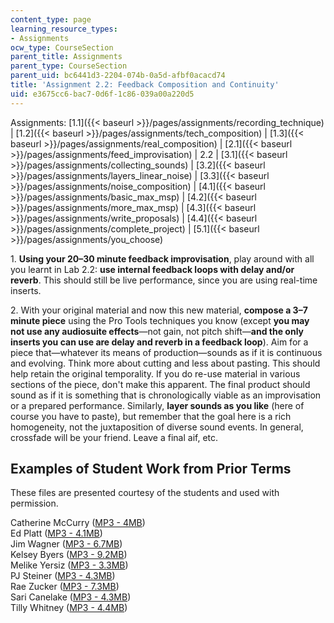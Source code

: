 ```yaml
---
content_type: page
learning_resource_types:
- Assignments
ocw_type: CourseSection
parent_title: Assignments
parent_type: CourseSection
parent_uid: bc6441d3-2204-074b-0a5d-afbf0acacd74
title: 'Assignment 2.2: Feedback Composition and Continuity'
uid: e3675cc6-bac7-0d6f-1c86-039a00a220d5
---
```


  

Assignments: [1.1]({{< baseurl >}}/pages/assignments/recording_technique) | [1.2]({{< baseurl >}}/pages/assignments/tech_composition) | [1.3]({{< baseurl >}}/pages/assignments/real_composition) | [2.1]({{< baseurl >}}/pages/assignments/feed_improvisation) | 2.2 | [3.1]({{< baseurl >}}/pages/assignments/collecting_sounds) | [3.2]({{< baseurl >}}/pages/assignments/layers_linear_noise) | [3.3]({{< baseurl >}}/pages/assignments/noise_composition) | [4.1]({{< baseurl >}}/pages/assignments/basic_max_msp) | [4.2]({{< baseurl >}}/pages/assignments/more_max_msp) | [4.3]({{< baseurl >}}/pages/assignments/write_proposals) | [4.4]({{< baseurl >}}/pages/assignments/complete_project) | [5.1]({{< baseurl >}}/pages/assignments/you_choose)

  

1\. **Using your 20–30 minute feedback improvisation**, play around with all you learnt in Lab 2.2: **use internal feedback loops with delay and/or reverb**. This should still be live performance, since you are using real-time inserts.

2\. With your original material and now this new material, **compose a 3–7 minute piece** using the Pro Tools techniques you know (except **you may not use any audiosuite effects**—not gain, not pitch shift—**and the only inserts you can use are delay and reverb in a feedback loop**). Aim for a piece that—whatever its means of production—sounds as if it is continuous and evolving. Think more about cutting and less about pasting. This should help retain the original temporality. If you do re-use material in various sections of the piece, don't make this apparent. The final product should sound as if it is something that is chronologically viable as an improvisation or a prepared performance. Similarly, **layer sounds as you like** (here of course you have to paste), but remember that the goal here is a rich homogeneity, not the juxtaposition of diverse sound events. In general, crossfade will be your friend. Leave a final aif, etc.

Examples of Student Work from Prior Terms
-----------------------------------------

These files are presented courtesy of the students and used with permission.

Catherine McCurry ([MP3 - 4MB](/ans7870/21m/21m.361/s08/assignments/2.2/catherine-2.2.mp3))  
Ed Platt ([MP3 - 4.1MB](/ans7870/21m/21m.361/s08/assignments/2.2/ed-2.2.mp3))  
Jim Wagner ([MP3 - 6.7MB](/ans7870/21m/21m.361/s08/assignments/2.2/jim-2.2.mp3))  
Kelsey Byers ([MP3 - 9.2MB](/ans7870/21m/21m.361/s08/assignments/2.2/kelsey-2.2.mp3))  
Melike Yersiz ([MP3 - 3.3MB](/ans7870/21m/21m.361/s08/assignments/2.2/melike-2.2.mp3))  
PJ Steiner ([MP3 - 4.3MB](/ans7870/21m/21m.361/s08/assignments/2.2/pj-2.2.mp3))  
Rae Zucker ([MP3 - 7.3MB](/ans7870/21m/21m.361/s08/assignments/2.2/rae-2.2.mp3))  
Sari Canelake ([MP3 - 4.3MB](/ans7870/21m/21m.361/s08/assignments/2.2/sari-2.2.mp3))  
Tilly Whitney ([MP3 - 4.4MB](/ans7870/21m/21m.361/s08/assignments/2.2/tilly-2.2.mp3))